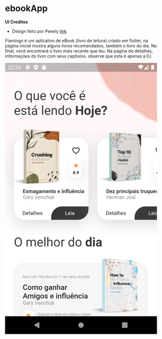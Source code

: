 # ebookApp

**UI Creditos**

- Design feito por Peeely [link](https://www.uplabs.com/posts/free-book-reading-app)

Flamingo é um aplicativo de eBook (livro de leitura) criado em flutter, na página inicial mostra alguns livros recomendados, também o livro do dia. No final, você encontrará o livro mais recente que leu. Na página de detalhes, informações do livro com seus capítulos. observe que esta é apenas a IU.

![App UI](/app.png)